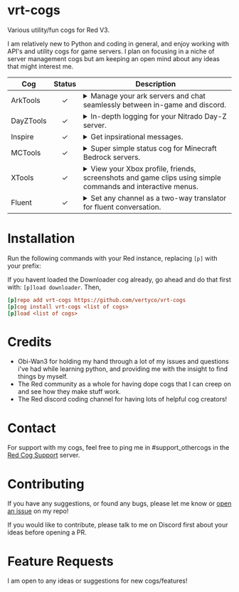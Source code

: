 # vrt-cogs
Various utility/fun cogs for Red V3.

I am relatively new to Python and coding in general, and enjoy working with API's and utility cogs for game servers. I plan on focusing in a niche of server management cogs but am keeping an open mind about any ideas that might interest me.

| Cog | Status | Description |
|---|:---:|---|
| ArkTools | ✓ | <details><summary>Manage your ark servers and chat seamlessly between in-game and discord.</summary> This cog comes packed with utility features for overseeing your Ark: Survival Evolved server including a status channel, join/leave logs, auto-renaming blacklisting player names, admin command logging with tribe logs, and a sizeable collection of API tools for crossplay servers hosted from a Gamertag. It also includes player stat tracking by total playtime. (This cog is for self-hosted Xbox/PC crossplay or steam servers only, will not work with Nitrado)</details> |
| DayZTools | ✓ | <details><summary>In-depth logging for your Nitrado Day-Z server.</summary> Various logging features for Day Z: Player join/leave log, Killfeed and server status channel with server info.</details> |
| Inspire | ✓ | <details><summary>Get inpsirational messages.</summary> Super simple cog that replies to certain sad words with positive encouragements, and responds to the [p]inspire command with an inspirational quote using zenquotes.io API. Note: this cog was my very first project just to get the feel for Red so it's not very big and there aren't any plans of expanding it at the moment.</details>|
| MCTools | ✓ | <details><summary>Super simple status cog for Minecraft Bedrock servers.</summary> Displays a status embed showing server version and player count. Only for **Bedrock** dedicated servers since there is already one that supports Java.</details> |
| XTools | ✓ | <details><summary>View your Xbox profile, friends, screenshots and game clips using simple commands and interactive menus.</summary> Various tools for Xbox using xbl.io and xapi.us APIs.  (You will need to register for a free key to use this cog. The profile and friends command uses only xbl.io but the other commands use a combination of the two.)</details> |
| Fluent | ✓ | <details><summary>Set any channel as a two-way translator for fluent conversation.</summary> Set a channel and both languages, if a message is in language 1 it gets converted to language 2 and vice versa using googles free api.</details> |

# Installation
Run the following commands with your Red instance, replacing `[p]` with your prefix:

If you havent loaded the Downloader cog already, go ahead and do that first with: `[p]load downloader`. Then, 
```ini
[p]repo add vrt-cogs https://github.com/vertyco/vrt-cogs
[p]cog install vrt-cogs <list of cogs>
[p]load <list of cogs>
```

# Credits
- Obi-Wan3 for holding my hand through a lot of my issues and questions i've had while learning python, and providing me with the insight to find things by myself.
- The Red community as a whole for having dope cogs that I can creep on and see how they make stuff work.
- The Red discord coding channel for having lots of helpful cog creators!

# Contact
For support with my cogs, feel free to ping me in #support_othercogs in the [Red Cog Support](https://discord.gg/GET4DVk) server.

# Contributing
If you have any suggestions, or found any bugs, please let me know or [open an issue](https://github.com/vertyco/vrt-cogs/issues) on my repo!

If you would like to contribute, please talk to me on Discord first about your ideas before opening a PR.

# Feature Requests
I am open to any ideas or suggestions for new cogs/features!
